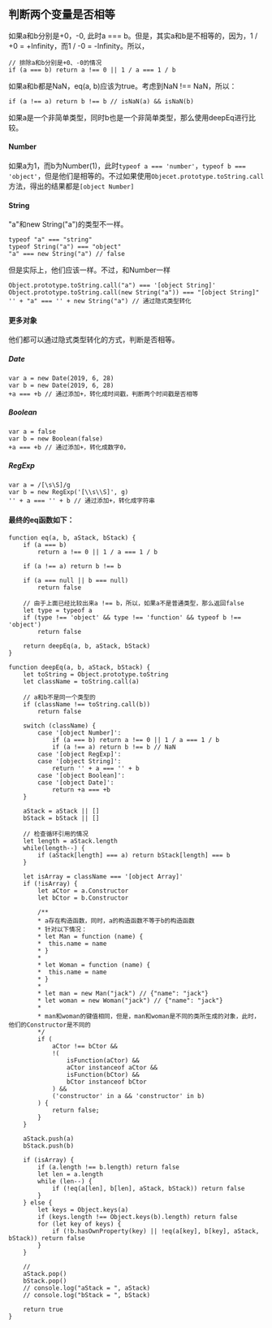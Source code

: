 
## 判断两个变量是否相等  

如果a和b分别是+0，-0, 此时a === b。但是，其实a和b是不相等的，因为，1 / +0 = +Infinity，而1 / -0 = -Infinity。所以，

    // 排除a和b分别是+0、-0的情况
    if (a === b) return a !== 0 || 1 / a === 1 / b

如果a和b都是NaN，eq(a, b)应该为true。考虑到NaN !== NaN，所以：  

    if (a !== a) return b !== b // isNaN(a) && isNaN(b)  

如果a是一个非简单类型，同时b也是一个非简单类型，那么使用deepEq进行比较。  

#### Number  
如果a为1，而b为Number(1)，此时``typeof a === 'number'``，``typeof b === 'object'``，但是他们是相等的。不过如果使用``Objecet.prototype.toString.call``方法，得出的结果都是``[object Number]``  


#### String  

"a"和new String("a")的类型不一样。

    typeof "a" === "string"
    typeof String("a") === "object"  
    "a" === new String("a") // false

但是实际上，他们应该一样。不过，和Number一样

    Object.prototype.toString.call("a") === '[object String]'
    Object.prototype.toString.call(new String("a")) === "[object String]"
    '' + "a" === '' + new String("a") // 通过隐式类型转化  

#### 更多对象  

他们都可以通过隐式类型转化的方式，判断是否相等。

##### Date  

    var a = new Date(2019, 6, 28)
    var b = new Date(2019, 6, 28)
    +a === +b // 通过添加+，转化成时间戳，判断两个时间戳是否相等  

##### Boolean  

    var a = false
    var b = new Boolean(false)
    +a === +b // 通过添加+，转化成数字0，

##### RegExp  

    var a = /[\s\S]/g
    var b = new RegExp('[\\s\\S]', g)
    '' + a === '' + b // 通过添加+，转化成字符串


#### 最终的eq函数如下：  

    function eq(a, b, aStack, bStack) {
        if (a === b) 
            return a !== 0 || 1 / a === 1 / b
        
        if (a !== a) return b !== b
        
        if (a === null || b === null) 
            return false 

        // 由于上面已经比较出来a !== b，所以，如果a不是普通类型，那么返回false
        let type = typeof a
        if (type !== 'object' && type !== 'function' && typeof b !== 'object')
            return false
        
        return deepEq(a, b, aStack, bStack)
    }

    function deepEq(a, b, aStack, bStack) {
        let toString = Object.prototype.toString 
        let className = toString.call(a)

        // a和b不是同一个类型的
        if (className !== toString.call(b))
            return false

        switch (className) {
            case '[object Number]':
                if (a === b) return a !== 0 || 1 / a === 1 / b
                if (a !== a) return b !== b // NaN
            case '[object RegExp]':
            case '[object String]':
                return '' + a === '' + b
            case '[object Boolean]':
            case '[object Date]':
                return +a === +b
        }

        aStack = aStack || []
        bStack = bStack || []

        // 检查循环引用的情况
        let length = aStack.length
        while(length--) {
            if (aStack[length] === a) return bStack[length] === b
        }

        let isArray = className === '[object Array]'
        if (!isArray) {
            let aCtor = a.Constructor
            let bCtor = b.Constructor

            /**
            * a存在构造函数，同时，a的构造函数不等于b的构造函数
            * 针对以下情况：
            * let Man = function (name) {
            *  this.name = name
            * }
            * 
            * let Woman = function (name) {
            *  this.name = name
            * }
            * 
            * let man = new Man("jack") // {"name": "jack"}
            * let woman = new Woman("jack") // {"name": "jack"}
            * 
            * man和woman的键值相同，但是，man和woman是不同的类所生成的对象，此时，他们的Constructor是不同的
            */
            if (
                aCtor !== bCtor && 
                !(
                    isFunction(aCtor) && 
                    aCtor instanceof aCtor && 
                    isFunction(bCtor) && 
                    bCtor instanceof bCtor
                ) && 
                ('constructor' in a && 'constructor' in b)
            ) {
                return false;
            }
        }

        aStack.push(a)
        bStack.push(b) 

        if (isArray) {
            if (a.length !== b.length) return false
            let len = a.length
            while (len--) {
                if (!eq(a[len], b[len], aStack, bStack)) return false
            }
        } else {
            let keys = Object.keys(a)
            if (keys.length !== Object.keys(b).length) return false
            for (let key of keys) {
                if (!b.hasOwnProperty(key) || !eq(a[key], b[key], aStack, bStack)) return false
            }
        }

        // 
        aStack.pop()
        bStack.pop()
        // console.log("aStack = ", aStack)
        // console.log("bStack = ", bStack)

        return true
    }